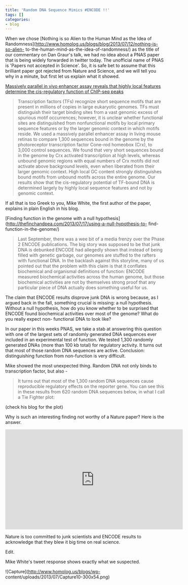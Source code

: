 ```yaml
---
title: 'Random DNA Sequence Mimics #ENCODE !!'
tags: []
categories:
- blog
---
```

When we chose [Nothing is so Alien to the Human Mind as the Idea of
Randomness](http://www.homolog.us/blogs/blog/2013/07/12/nothing-is-so-alien-
to-the-human-mind-as-the-idea-of-randomness/) as the title of our commentary
on Dan Graur's talk, we had no idea about a PNAS paper that is being widely
forwarded in twitter today. The unofficial name of PNAS is 'Papers not
accepted in Science'. So, it is safe bet to assume that this brilliant paper
got rejected from Nature and Science, and we will tell you why in a minute,
but first let us explain what it showed.
<!--more-->

[Massively parallel in vivo enhancer assay reveals that highly local features
determine the cis-regulatory function of ChIP-seq
peaks](http://www.pnas.org/content/early/2013/06/28/1307449110)

> Transcription factors (TFs) recognize short sequence motifs that are present
in millions of copies in large eukaryotic genomes. TFs must distinguish their
target binding sites from a vast genomic excess of spurious motif occurrences;
however, it is unclear whether functional sites are distinguished from
nonfunctional motifs by local primary sequence features or by the larger
genomic context in which motifs reside. We used a massively parallel enhancer
assay in living mouse retinas to compare 1,300 sequences bound in the genome
by the photoreceptor transcription factor Cone-rod homeobox (Crx), to 3,000
control sequences. We found that very short sequences bound in the genome by
Crx activated transcription at high levels, whereas unbound genomic regions
with equal numbers of Crx motifs did not activate above background levels,
even when liberated from their larger genomic context. High local GC content
strongly distinguishes bound motifs from unbound motifs across the entire
genome. Our results show that the cis-regulatory potential of TF-bound DNA is
determined largely by highly local sequence features and not by genomic
context.

If all that is too Greek to you, Mike White, the first author of the paper,
explains in plain English in his blog.

[Finding function in the genome with a null
hypothesis](http://thefinchandpea.com/2013/07/17/using-a-null-hypothesis-to-
find-function-in-the-genome/)

> Last September, there was a wee bit of a media frenzy over the Phase 2
ENCODE publications. The big story was supposed to be that junk DNA is
debunked ENCODE had allegedly shown that instead of being filled with genetic
garbage, our genomes are stuffed to the rafters with functional DNA. In the
backlash against this storyline, many of us pointed out that the problem with
this claim is that it conflates biochemical and organismal definitions of
function: ENCODE measured biochemical activities across the human genome, but
those biochemical activities are not by themselves strong proof that any
particular piece of DNA actually does something useful for us.

The claim that ENCODE results disprove junk DNA is wrong because, as I argued
back in the fall, something crucial is missing: a null hypothesis. Without a
null hypothesis, how do you know whether to be surprised that ENCODE found
biochemical activities over most of the genome? What do you really expect non-
functional DNA to look like?

In our paper in this weeks PNAS, we take a stab at answering this question
with one of the largest sets of randomly generated DNA sequences ever included
in an experimental test of function. We tested 1,300 randomly generated DNAs
(more than 100 kb total) for regulatory activity. It turns out that most of
those random DNA sequences are active. Conclusion: distinguishing function
from non-function is very difficult.

Mike showed the most unexpected thing. Random DNA not only binds to
transcription factor, but also -

> It turns out that most of the 1,300 random DNA sequences cause reproducible
regulatory effects on the reporter gene. You can see this in these results
from 620 random DNA sequences below, in what I call a Tie Fighter plot:

(check his blog for the plot)

Why is such an interesting finding not worthy of a Nature paper? Here is the
answer.

<iframe width="560" height="315" src="http://www.youtube.com/embed/Y3V2thsJ1Wc" frameborder="0"> </iframe>

Nature is too committed to junk scientists and ENCODE results to acknowledge
that they blew it big time on real science.

Edit.

Mike White's tweet response shows exactly what we suspected.

![Capture](http://www.homolog.us/blogs/wp-
content/uploads/2013/07/Capture10-300x54.png)

